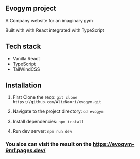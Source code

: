 ## Evogym project
A Company website for an imaginary gym

Built with with React integrated with TypeScript

## Tech stack
- Vanilla React
- TypeScript
- TailWindCSS

## Installation

1. First Clone the reop: 
```git clone https://github.com/AlieNoori/evogym.git```

2. Navigate to the project directory:
```cd evogym```

3. Install dependencies:
```npm install```

4. Run dev server:
```npm run dev```

### You alos can visit the result on the https://evogym-9mf.pages.dev/
